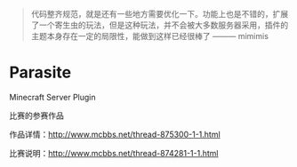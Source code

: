 > 代码整齐规范，就是还有一些地方需要优化一下。功能上也是不错的，扩展了一个寄生虫的玩法，但是这种玩法，并不会被大多数服务器采用，插件的主题本身存在一定的局限性，能做到这样已经很棒了 ——— mimimis

# Parasite
Minecraft Server Plugin


比赛的参赛作品

作品详情：http://www.mcbbs.net/thread-875300-1-1.html

比赛说明：http://www.mcbbs.net/thread-874281-1-1.html
